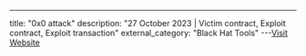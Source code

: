 ---
title: "0x0 attack"
description: "27 October 2023 | Victim contract, Exploit contract, Exploit transaction"
external_category: "Black Hat Tools"
---[Visit Website](https://x.com/MetaSec_xyz/status/1717854153324781709)

